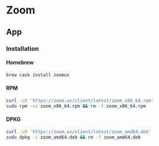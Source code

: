 # Zoom

## App

### Installation

#### Homebrew

```sh
brew cask install zoomus
```

#### RPM

```sh
curl -LO 'https://zoom.us/client/latest/zoom_x86_64.rpm'
sudo rpm -vi zoom_x86_64.rpm && rm -f zoom_x86_64.rpm
```

#### DPKG

```sh
curl -LO 'https://zoom.us/client/latest/zoom_amd64.deb'
sudo dpkg -i zoom_amd64.deb && rm -f zoom_amd64.deb
```
